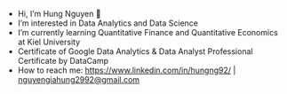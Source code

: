 - Hi, I’m Hung Nguyen 👋
- I’m interested in Data Analytics and Data Science
- I’m currently learning Quantitative Finance and Quantitative Economics at Kiel University
- Certificate of Google Data Analytics & Data Analyst Professional Certificate by DataCamp
- How to reach me: https://www.linkedin.com/in/hungng92/ | nguyengiahung2992@gmail.com

<!---
hungng92/hungng92 is a ✨ special ✨ repository because its `README.md` (this file) appears on your GitHub profile.
You can click the Preview link to take a look at your changes.
--->
